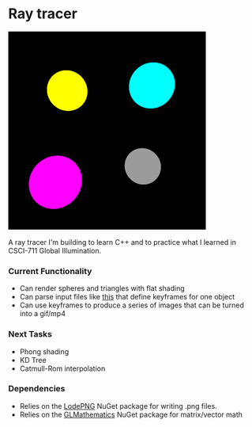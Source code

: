 # Ray tracer
<img src="images/output.gif">

A ray tracer I'm building to learn C++ and to practice what I learned in CSCI-711 Global Illumination.

### Current Functionality
+ Can render spheres and triangles with flat shading
+ Can parse input files like [this](Raytracer/world/anim1.sphere) that define keyframes for one object
+ Can use keyframes to produce a series of images that can be turned into a gif/mp4

### Next Tasks
+ Phong shading
+ KD Tree
+ Catmull-Rom interpolation

### Dependencies
+ Relies on the [LodePNG](https://github.com/lvandeve/lodepng) NuGet package for writing .png files.
+ Relies on the [GLMathematics](https://www.nuget.org/packages/glm/0.9.9.600) NuGet package for matrix/vector math
